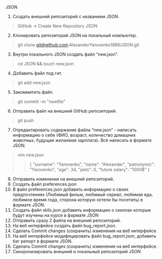 JSON
 1. Создать внешний репозиторий c названием JSON.
>GitHub -> Create New Repository JSON 
 2. Клонировать репозиторий JSON на локальный компьютер.
>git clone git@github.com:AlexanderYarovenko1988/JSON.git 
 3. Внутри локального JSON создать файл “new.json”.
>cd JSON && touch new.json
 4. Добавить файл под гит.
>git add new.json
 5. Закоммитить файл.
>git commit -m "newfile"
 6. Отправить файл на внешний GitHub репозиторий.
>git push
 7. Отредактировать содержание файла “new.json” - написать информацию о себе (ФИО, возраст, количество домашних животных, будущая желаемая зарплата). Всё написать в формате JSON.
>vim new.json
>>{
>>  "surname": "Yarovenko",
>>  "name": "Alexander",
>>  "patronymic": "Yarovenko",
>>  "age": 34,
>>  "pets": 0,
>>  "future salary": "1000$"
>>}
 8. Отправить изменения на внешний репозиторий.
 9. Создать файл preferences.json
 10. В файл preferences.json добавить информацию о своих предпочтениях (Любимый фильм, любимый сериал, любимая еда, любимое время года, сторона которую хотели бы посетить) в формате JSON.
 11. Создать файл sklls.json добавить информацию о скиллах которые будут изучены на курсе в формате JSON
 12. Отправить сразу 2 файла на внешний репозиторий.
 13. На веб интерфейсе создать файл bug_report.json.
 14. Сделать Commit changes (сохранить) изменения на веб интерфейсе.
 15. На веб интерфейсе модифицировать файл bug_report.json, добавить баг репорт в формате JSON.
 16. Сделать Commit changes (сохранить) изменения на веб интерфейсе.
 17. Синхронизировать внешний и локальный репозиторий JSON

